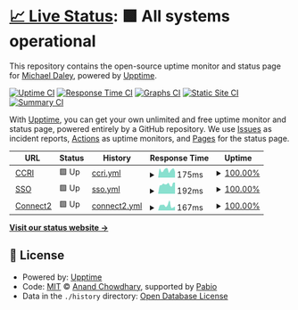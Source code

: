 # [📈 Live Status](https://greend139.github.io/Uptime-checks): <!--live status--> **🟩 All systems operational**

This repository contains the open-source uptime monitor and status page for [Michael Daley](https://greend139.github.io/Uptime-checks), powered by [Upptime](https://github.com/upptime/upptime).

[![Uptime CI](https://github.com/greend139/Uptime-checks/workflows/Uptime%20CI/badge.svg)](https://github.com/greend139/Uptime-checks/actions?query=workflow%3A%22Uptime+CI%22)
[![Response Time CI](https://github.com/greend139/Uptime-checks/workflows/Response%20Time%20CI/badge.svg)](https://github.com/greend139/Uptime-checks/actions?query=workflow%3A%22Response+Time+CI%22)
[![Graphs CI](https://github.com/greend139/Uptime-checks/workflows/Graphs%20CI/badge.svg)](https://github.com/greend139/Uptime-checks/actions?query=workflow%3A%22Graphs+CI%22)
[![Static Site CI](https://github.com/greend139/Uptime-checks/workflows/Static%20Site%20CI/badge.svg)](https://github.com/greend139/Uptime-checks/actions?query=workflow%3A%22Static+Site+CI%22)
[![Summary CI](https://github.com/greend139/Uptime-checks/workflows/Summary%20CI/badge.svg)](https://github.com/greend139/Uptime-checks/actions?query=workflow%3A%22Summary+CI%22)

With [Upptime](https://upptime.js.org), you can get your own unlimited and free uptime monitor and status page, powered entirely by a GitHub repository. We use [Issues](https://github.com/greend139/Uptime-checks/issues) as incident reports, [Actions](https://github.com/greend139/Uptime-checks/actions) as uptime monitors, and [Pages](https://greend139.github.io/Uptime-checks) for the status page.

<!--start: status pages-->
<!-- This summary is generated by Upptime (https://github.com/upptime/upptime) -->
<!-- Do not edit this manually, your changes will be overwritten -->
<!-- prettier-ignore -->
| URL | Status | History | Response Time | Uptime |
| --- | ------ | ------- | ------------- | ------ |
| <img alt="" src="https://icons.duckduckgo.com/ip3/www.ccri.edu.ico" height="13"> [CCRI](https://www.ccri.edu) | 🟩 Up | [ccri.yml](https://github.com/greend139/Uptime-checks/commits/HEAD/history/ccri.yml) | <details><summary><img alt="Response time graph" src="./graphs/ccri/response-time-week.png" height="20"> 175ms</summary><br><a href="https://greend139.github.io/Uptime-checks/history/ccri"><img alt="Response time 175" src="https://img.shields.io/endpoint?url=https%3A%2F%2Fraw.githubusercontent.com%2Fgreend139%2FUptime-checks%2FHEAD%2Fapi%2Fccri%2Fresponse-time.json"></a><br><a href="https://greend139.github.io/Uptime-checks/history/ccri"><img alt="24-hour response time 191" src="https://img.shields.io/endpoint?url=https%3A%2F%2Fraw.githubusercontent.com%2Fgreend139%2FUptime-checks%2FHEAD%2Fapi%2Fccri%2Fresponse-time-day.json"></a><br><a href="https://greend139.github.io/Uptime-checks/history/ccri"><img alt="7-day response time 175" src="https://img.shields.io/endpoint?url=https%3A%2F%2Fraw.githubusercontent.com%2Fgreend139%2FUptime-checks%2FHEAD%2Fapi%2Fccri%2Fresponse-time-week.json"></a><br><a href="https://greend139.github.io/Uptime-checks/history/ccri"><img alt="30-day response time 175" src="https://img.shields.io/endpoint?url=https%3A%2F%2Fraw.githubusercontent.com%2Fgreend139%2FUptime-checks%2FHEAD%2Fapi%2Fccri%2Fresponse-time-month.json"></a><br><a href="https://greend139.github.io/Uptime-checks/history/ccri"><img alt="1-year response time 175" src="https://img.shields.io/endpoint?url=https%3A%2F%2Fraw.githubusercontent.com%2Fgreend139%2FUptime-checks%2FHEAD%2Fapi%2Fccri%2Fresponse-time-year.json"></a></details> | <details><summary><a href="https://greend139.github.io/Uptime-checks/history/ccri">100.00%</a></summary><a href="https://greend139.github.io/Uptime-checks/history/ccri"><img alt="All-time uptime 100.00%" src="https://img.shields.io/endpoint?url=https%3A%2F%2Fraw.githubusercontent.com%2Fgreend139%2FUptime-checks%2FHEAD%2Fapi%2Fccri%2Fuptime.json"></a><br><a href="https://greend139.github.io/Uptime-checks/history/ccri"><img alt="24-hour uptime 100.00%" src="https://img.shields.io/endpoint?url=https%3A%2F%2Fraw.githubusercontent.com%2Fgreend139%2FUptime-checks%2FHEAD%2Fapi%2Fccri%2Fuptime-day.json"></a><br><a href="https://greend139.github.io/Uptime-checks/history/ccri"><img alt="7-day uptime 100.00%" src="https://img.shields.io/endpoint?url=https%3A%2F%2Fraw.githubusercontent.com%2Fgreend139%2FUptime-checks%2FHEAD%2Fapi%2Fccri%2Fuptime-week.json"></a><br><a href="https://greend139.github.io/Uptime-checks/history/ccri"><img alt="30-day uptime 100.00%" src="https://img.shields.io/endpoint?url=https%3A%2F%2Fraw.githubusercontent.com%2Fgreend139%2FUptime-checks%2FHEAD%2Fapi%2Fccri%2Fuptime-month.json"></a><br><a href="https://greend139.github.io/Uptime-checks/history/ccri"><img alt="1-year uptime 100.00%" src="https://img.shields.io/endpoint?url=https%3A%2F%2Fraw.githubusercontent.com%2Fgreend139%2FUptime-checks%2FHEAD%2Fapi%2Fccri%2Fuptime-year.json"></a></details>
| <img alt="" src="https://icons.duckduckgo.com/ip3/sts.ccri.edu.ico" height="13"> [SSO](https://sts.ccri.edu/cas/login) | 🟩 Up | [sso.yml](https://github.com/greend139/Uptime-checks/commits/HEAD/history/sso.yml) | <details><summary><img alt="Response time graph" src="./graphs/sso/response-time-week.png" height="20"> 192ms</summary><br><a href="https://greend139.github.io/Uptime-checks/history/sso"><img alt="Response time 192" src="https://img.shields.io/endpoint?url=https%3A%2F%2Fraw.githubusercontent.com%2Fgreend139%2FUptime-checks%2FHEAD%2Fapi%2Fsso%2Fresponse-time.json"></a><br><a href="https://greend139.github.io/Uptime-checks/history/sso"><img alt="24-hour response time 223" src="https://img.shields.io/endpoint?url=https%3A%2F%2Fraw.githubusercontent.com%2Fgreend139%2FUptime-checks%2FHEAD%2Fapi%2Fsso%2Fresponse-time-day.json"></a><br><a href="https://greend139.github.io/Uptime-checks/history/sso"><img alt="7-day response time 192" src="https://img.shields.io/endpoint?url=https%3A%2F%2Fraw.githubusercontent.com%2Fgreend139%2FUptime-checks%2FHEAD%2Fapi%2Fsso%2Fresponse-time-week.json"></a><br><a href="https://greend139.github.io/Uptime-checks/history/sso"><img alt="30-day response time 192" src="https://img.shields.io/endpoint?url=https%3A%2F%2Fraw.githubusercontent.com%2Fgreend139%2FUptime-checks%2FHEAD%2Fapi%2Fsso%2Fresponse-time-month.json"></a><br><a href="https://greend139.github.io/Uptime-checks/history/sso"><img alt="1-year response time 192" src="https://img.shields.io/endpoint?url=https%3A%2F%2Fraw.githubusercontent.com%2Fgreend139%2FUptime-checks%2FHEAD%2Fapi%2Fsso%2Fresponse-time-year.json"></a></details> | <details><summary><a href="https://greend139.github.io/Uptime-checks/history/sso">100.00%</a></summary><a href="https://greend139.github.io/Uptime-checks/history/sso"><img alt="All-time uptime 100.00%" src="https://img.shields.io/endpoint?url=https%3A%2F%2Fraw.githubusercontent.com%2Fgreend139%2FUptime-checks%2FHEAD%2Fapi%2Fsso%2Fuptime.json"></a><br><a href="https://greend139.github.io/Uptime-checks/history/sso"><img alt="24-hour uptime 100.00%" src="https://img.shields.io/endpoint?url=https%3A%2F%2Fraw.githubusercontent.com%2Fgreend139%2FUptime-checks%2FHEAD%2Fapi%2Fsso%2Fuptime-day.json"></a><br><a href="https://greend139.github.io/Uptime-checks/history/sso"><img alt="7-day uptime 100.00%" src="https://img.shields.io/endpoint?url=https%3A%2F%2Fraw.githubusercontent.com%2Fgreend139%2FUptime-checks%2FHEAD%2Fapi%2Fsso%2Fuptime-week.json"></a><br><a href="https://greend139.github.io/Uptime-checks/history/sso"><img alt="30-day uptime 100.00%" src="https://img.shields.io/endpoint?url=https%3A%2F%2Fraw.githubusercontent.com%2Fgreend139%2FUptime-checks%2FHEAD%2Fapi%2Fsso%2Fuptime-month.json"></a><br><a href="https://greend139.github.io/Uptime-checks/history/sso"><img alt="1-year uptime 100.00%" src="https://img.shields.io/endpoint?url=https%3A%2F%2Fraw.githubusercontent.com%2Fgreend139%2FUptime-checks%2FHEAD%2Fapi%2Fsso%2Fuptime-year.json"></a></details>
| <img alt="" src="https://icons.duckduckgo.com/ip3/connect2.ccri.edu.ico" height="13"> [Connect2](https://connect2.ccri.edu:10443) | 🟩 Up | [connect2.yml](https://github.com/greend139/Uptime-checks/commits/HEAD/history/connect2.yml) | <details><summary><img alt="Response time graph" src="./graphs/connect2/response-time-week.png" height="20"> 167ms</summary><br><a href="https://greend139.github.io/Uptime-checks/history/connect2"><img alt="Response time 167" src="https://img.shields.io/endpoint?url=https%3A%2F%2Fraw.githubusercontent.com%2Fgreend139%2FUptime-checks%2FHEAD%2Fapi%2Fconnect2%2Fresponse-time.json"></a><br><a href="https://greend139.github.io/Uptime-checks/history/connect2"><img alt="24-hour response time 179" src="https://img.shields.io/endpoint?url=https%3A%2F%2Fraw.githubusercontent.com%2Fgreend139%2FUptime-checks%2FHEAD%2Fapi%2Fconnect2%2Fresponse-time-day.json"></a><br><a href="https://greend139.github.io/Uptime-checks/history/connect2"><img alt="7-day response time 167" src="https://img.shields.io/endpoint?url=https%3A%2F%2Fraw.githubusercontent.com%2Fgreend139%2FUptime-checks%2FHEAD%2Fapi%2Fconnect2%2Fresponse-time-week.json"></a><br><a href="https://greend139.github.io/Uptime-checks/history/connect2"><img alt="30-day response time 167" src="https://img.shields.io/endpoint?url=https%3A%2F%2Fraw.githubusercontent.com%2Fgreend139%2FUptime-checks%2FHEAD%2Fapi%2Fconnect2%2Fresponse-time-month.json"></a><br><a href="https://greend139.github.io/Uptime-checks/history/connect2"><img alt="1-year response time 167" src="https://img.shields.io/endpoint?url=https%3A%2F%2Fraw.githubusercontent.com%2Fgreend139%2FUptime-checks%2FHEAD%2Fapi%2Fconnect2%2Fresponse-time-year.json"></a></details> | <details><summary><a href="https://greend139.github.io/Uptime-checks/history/connect2">100.00%</a></summary><a href="https://greend139.github.io/Uptime-checks/history/connect2"><img alt="All-time uptime 100.00%" src="https://img.shields.io/endpoint?url=https%3A%2F%2Fraw.githubusercontent.com%2Fgreend139%2FUptime-checks%2FHEAD%2Fapi%2Fconnect2%2Fuptime.json"></a><br><a href="https://greend139.github.io/Uptime-checks/history/connect2"><img alt="24-hour uptime 100.00%" src="https://img.shields.io/endpoint?url=https%3A%2F%2Fraw.githubusercontent.com%2Fgreend139%2FUptime-checks%2FHEAD%2Fapi%2Fconnect2%2Fuptime-day.json"></a><br><a href="https://greend139.github.io/Uptime-checks/history/connect2"><img alt="7-day uptime 100.00%" src="https://img.shields.io/endpoint?url=https%3A%2F%2Fraw.githubusercontent.com%2Fgreend139%2FUptime-checks%2FHEAD%2Fapi%2Fconnect2%2Fuptime-week.json"></a><br><a href="https://greend139.github.io/Uptime-checks/history/connect2"><img alt="30-day uptime 100.00%" src="https://img.shields.io/endpoint?url=https%3A%2F%2Fraw.githubusercontent.com%2Fgreend139%2FUptime-checks%2FHEAD%2Fapi%2Fconnect2%2Fuptime-month.json"></a><br><a href="https://greend139.github.io/Uptime-checks/history/connect2"><img alt="1-year uptime 100.00%" src="https://img.shields.io/endpoint?url=https%3A%2F%2Fraw.githubusercontent.com%2Fgreend139%2FUptime-checks%2FHEAD%2Fapi%2Fconnect2%2Fuptime-year.json"></a></details>

<!--end: status pages-->

[**Visit our status website →**](https://greend139.github.io/Uptime-checks)

## 📄 License

- Powered by: [Upptime](https://github.com/upptime/upptime)
- Code: [MIT](./LICENSE) © [Anand Chowdhary](https://anandchowdhary.com), supported by [Pabio](https://pabio.com)
- Data in the `./history` directory: [Open Database License](https://opendatacommons.org/licenses/odbl/1-0/)

